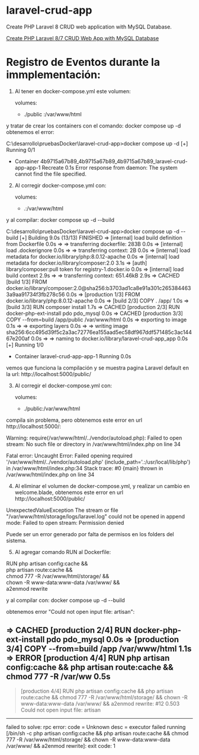 # laravel-crud-app

Create PHP Laravel 8 CRUD web application with MySQL Database.

[Create PHP Laravel 8/7 CRUD Web App with MySQL Database](https://www.positronx.io/php-laravel-crud-operations-mysql-tutorial/)


# Registro de Eventos durante la immplementación:

1. Al tener en docker-compose.yml este volumen:

    volumes:
      - ./public :/var/www/html

y tratar de crear los containers con el comando:
docker compose up -d
obtenemos el error:

C:\desarrollo\pruebasDocker\laravel-crud-app>docker compose up -d
[+] Running 0/1
 - Container 4b9715a67b89_4b9715a67b89_4b9715a67b89_laravel-crud-app-app-1  Recreate                                0.1s
Error response from daemon: The system cannot find the file specified.


2. Al corregir docker-compose.yml con:

    volumes:
      - .:/var/www/html

y al compilar:
docker compose up -d --build

C:\desarrollo\pruebasDocker\laravel-crud-app>docker compose up -d --build
[+] Building 9.0s (13/13) FINISHED
 => [internal] load build definition from Dockerfile                                                                0.0s
 => => transferring dockerfile: 283B                                                                                0.0s
 => [internal] load .dockerignore                                                                                   0.0s
 => => transferring context: 2B                                                                                     0.0s
 => [internal] load metadata for docker.io/library/php:8.0.12-apache                                                0.0s
 => [internal] load metadata for docker.io/library/composer:2.0                                                     3.1s
 => [auth] library/composer:pull token for registry-1.docker.io                                                     0.0s
 => [internal] load build context                                                                                   2.9s
 => => transferring context: 651.46kB                                                                               2.9s
 => CACHED [build 1/3] FROM docker.io/library/composer:2.0@sha256:b3703ad1ca8e91a301c2653844633a9aa91734f3fb278c56  0.0s
 => [production 1/3] FROM docker.io/library/php:8.0.12-apache                                                       0.0s
 => [build 2/3] COPY . /app/                                                                                        1.0s
 => [build 3/3] RUN composer install                                                                                1.7s
 => CACHED [production 2/3] RUN docker-php-ext-install pdo pdo_mysql                                                0.0s
 => CACHED [production 3/3] COPY --from=build /app/public /var/www/html                                             0.0s
 => exporting to image                                                                                              0.1s
 => => exporting layers                                                                                             0.0s
 => => writing image sha256:6cc495d39f5c2a3ac72776ea155aad5ec58df967ddf571485c3ac14467e200af                        0.0s
 => => naming to docker.io/library/laravel-crud-app_app                                                             0.0s
[+] Running 1/0
 - Container laravel-crud-app-app-1  Running                                                                        0.0s

vemos que funciona la compilación
y se muestra pagina Laravel default en la url:
http://localhost:5000/public/

3. Al corregir el docker-compose.yml con:

    volumes:
      - ./public:/var/www/html

compila sin problema, pero obtenemos este error en url http://localhost:5000/:

Warning: require(/var/www/html/../vendor/autoload.php): Failed to open stream: No such file or directory in /var/www/html/index.php on line 34

Fatal error: Uncaught Error: Failed opening required '/var/www/html/../vendor/autoload.php' (include_path='.:/usr/local/lib/php') in /var/www/html/index.php:34 Stack trace: #0 {main} thrown in /var/www/html/index.php on line 34


4. Al eliminar el volumen de docker-compose.yml, y realizar un cambio en welcome.blade, obtenemos este error en url http://localhost:5000/public/

UnexpectedValueException
The stream or file "/var/www/html/storage/logs/laravel.log" could not be opened in append mode: Failed to open stream: Permission denied 

Puede ser un error generado por falta de permisos en los folders del sistema.


5. Al agregar comando RUN al Dockerfile:

RUN php artisan config:cache && \
    php artisan route:cache && \
    chmod 777 -R /var/www/html/storage/ && \
    chown -R www-data:www-data /var/www/ && \
    a2enmod rewrite

y al compilar con:
docker compose up -d --build

obtenemos error "Could not open input file: artisan":

=> CACHED [production 2/4] RUN docker-php-ext-install pdo pdo_mysql                                                0.0s
 => [production 3/4] COPY --from=build /app /var/www/html                                                           1.1s
 => ERROR [production 4/4] RUN php artisan config:cache &&     php artisan route:cache &&     chmod 777 -R /var/ww  0.5s
------
 > [production 4/4] RUN php artisan config:cache &&     php artisan route:cache &&     chmod 777 -R /var/www/html/storage/ &&     chown -R www-data:www-data /var/www/ &&     a2enmod rewrite:
#12 0.503 Could not open input file: artisan
------
failed to solve: rpc error: code = Unknown desc = executor failed running [/bin/sh -c php artisan config:cache &&     php artisan route:cache &&     chmod 777 -R /var/www/html/storage/ &&     chown -R www-data:www-data /var/www/ &&     a2enmod rewrite]: exit code: 1


